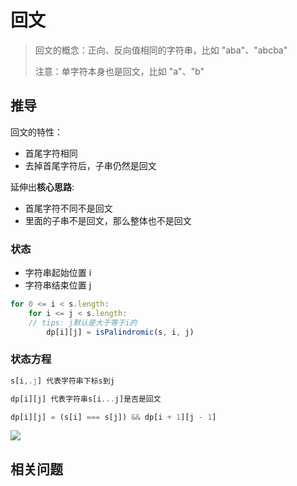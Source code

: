 # 回文

> 回文的概念：正向、反向值相同的字符串，比如 "aba"、"abcba"
>
> 注意：单字符本身也是回文，比如 "a"、"b"

## 推导
回文的特性：

- 首尾字符相同
- 去掉首尾字符后，子串仍然是回文

延伸出**核心思路**:

- 首尾字符不同不是回文
- 里面的子串不是回文，那么整体也不是回文

### 状态
- 字符串起始位置 i
- 字符串结束位置 j

```js
for 0 <= i < s.length:
    for i <= j < s.length:
    // tips: j默认是大于等于i的
        dp[i][j] = isPalindromic(s, i, j)
```

### 状态方程

```js
s[i,.j] 代表字符串下标s到j

dp[i][j] 代表字符串s[i...j]是否是回文

dp[i][j] = (s[i] === s[j]) && dp[i + 1][j - 1]
```
![](https://tva1.sinaimg.cn/large/007S8ZIlgy1ghtkl1lgisj30ha08iglo.jpg)

## 相关问题